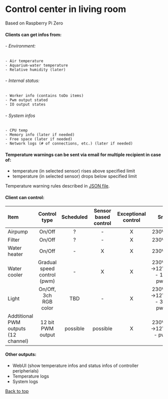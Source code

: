 # Control center in living room
Based on Raspberry Pi Zero

#### Clients can get infos from:
###### - Environment:
 	- Air temperature
 	- Aquarium-water temperature
 	- Relative humidity (later)
###### - Internal status:
 	- Worker info (contains toDo items)
 	- Pwm output stated
 	- IO output states
###### - System infos
 	- CPU temp
 	- Memory info (later if needed)
 	- Free space (later if needed)
 	- Network logs (# of connections, etc.) (later if needed)

#### Temperature warnings can be sent via email for multiple recipient in case of:
  - temperature (in selected sensor) rises above specified limit
  - temperature (in selected sensor) drops below specified limit

Temperature warning rules described in [JSON file](https://github.com/bbkbarbar/pi-tasker/blob/master/onTarget/home_-_pi/taskerData/TempWarnings.json).


#### Client can control:
| Item           | Control type               | Scheduled | Sensor based control | Exceptional control | Src                      | 
| :------------- | :------------------------: | :-------: | :------------------: | :-----------------: | :----------------------: |
| Airpump        | On/Off                     | ?         | -                    | X                   | 230VAC                   |
| Filter         | On/Off                     | ?         | -                    | X                   | 230VAC                   |
| Water heater   | On/Off                     | -         | X                    | X                   | 230VAC                   |
| Water cooler   | Gradual speed control (pwm)| -         | X                    | X                   | 230VAC->12VDC - 1ch pwm  |
| Light          | On/Off, 3ch RGB color      | TBD       | -                    | X                   | 230VAC->12VDC - 3ch pwm  |
| Addtitional PWM outputs (12 channel) | 12 bit PWM output | possible  | possible | X                  | 230VAC->12VDC - pwm      |


#### Other outputs:
 - WebUI (show temperature infos and status infos of controller peripherials)
 - Temperature logs
 - System logs

[Back to top](#top)
